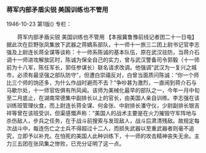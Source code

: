 ### 蒋军内部矛盾尖锐  美国训练也不管用

1946-10-23
第1版()
专栏：

　　蒋军内部矛盾尖锐
    美国训练也不管用
    【本报冀鲁豫前线记者团二十一日电】据此次在巨野张凤集放下武器之蒋嫡系部队，十一师十一旅三二团上尉书记官李志强及上尉连长蒋全谋等谈称：十一师系陈诚的基本队伍，原在武汉驻防，当蒋介石调十一师进攻解放区时，陈诚为保全自己的实力，曾与武汉警备司令郭毅（十一师前为十八军，陈任军长，郭任参谋长）联名请求改调。他强调“武汉为一复兴之城市，必须有最坚强之部队防守”，但遭白崇禧反对，白曾当面质问陈诚：“你一个师比三个师的饷还多，为什么作战时避而不去？”争吵甚为激烈，一直闹到蒋介石与马歇尔处，十一师官佐俱有所风闻。该师为美械化最早的部队之一，今年一月中旬至二月底止，在湖南常德集中副排长以上的官长，由美国人亲自训练。李志强在该训练班管理伙食，而上尉连长蒋全谋、何金张、中尉排长潘守仪，少尉副排长银吉祥等曾在该班受训，但渠感慨声称：“美国人的战术主要是在火力摧毁守军阵地与杀伤敌人，步兵之任务，在于战斗前搜索与发现敌人，战斗后肃清残敌。故规定每次战斗中，每连伤亡之士兵不得超过十二人，而损失武器以至重武器者则毫不追究，立即予以补充。在怕死的美国人此种训练下，十一师的攻击精神丧失无余。主力三五团在张凤集之惨败，已充分证明了这一点。

